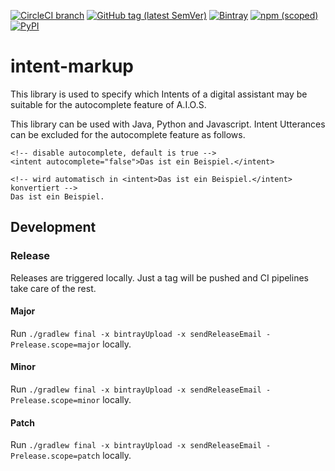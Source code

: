 [![CircleCI branch](https://img.shields.io/circleci/project/github/leftshiftone/intent-markup/master.svg?style=flat-square)](https://circleci.com/gh/leftshiftone/intent-markup)
[![GitHub tag (latest SemVer)](https://img.shields.io/github/tag/leftshiftone/intent-markup.svg?style=flat-square)](https://github.com/leftshiftone/intent-markup/tags)
[![Bintray](https://img.shields.io/badge/dynamic/json.svg?label=bintray&query=name&style=flat-square&url=https%3A%2F%2Fapi.bintray.com%2Fpackages%2Fleftshiftone%2Fintent-markup%2Fone.leftshift.intent-markup.intent-markup%2Fversions%2F_latest)](https://bintray.com/leftshiftone/intent-markup/one.leftshift.intent-markup.intent-markup/_latestVersion)
[![npm (scoped)](https://img.shields.io/npm/v/@leftshiftone/intent-markup?style=flat-square)](https://www.npmjs.com/package/@leftshiftone/intent-markup)
[![PyPI](https://img.shields.io/pypi/v/intent-markup?style=flat-square)](https://pypi.org/project/intent-markup/)
# intent-markup

This library is used to specify which Intents of a digital assistant may be suitable for the autocomplete feature of A.I.O.S.

This library can be used with Java, Python and Javascript. Intent Utterances can be excluded for the autocomplete feature as follows.
```
<!-- disable autocomplete, default is true -->
<intent autocomplete="false">Das ist ein Beispiel.</intent>

<!-- wird automatisch in <intent>Das ist ein Beispiel.</intent> konvertiert -->
Das ist ein Beispiel.
```

## Development

### Release
Releases are triggered locally. Just a tag will be pushed and CI pipelines take care of the rest.

#### Major
Run `./gradlew final -x bintrayUpload -x sendReleaseEmail -Prelease.scope=major` locally.

#### Minor
Run `./gradlew final -x bintrayUpload -x sendReleaseEmail -Prelease.scope=minor` locally.

#### Patch
Run `./gradlew final -x bintrayUpload -x sendReleaseEmail -Prelease.scope=patch` locally.
